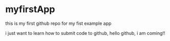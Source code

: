 # myfirstApp
this is my first github repo for my fist example app

i just want to learn how to submit code to github, hello github, i am coming!!
